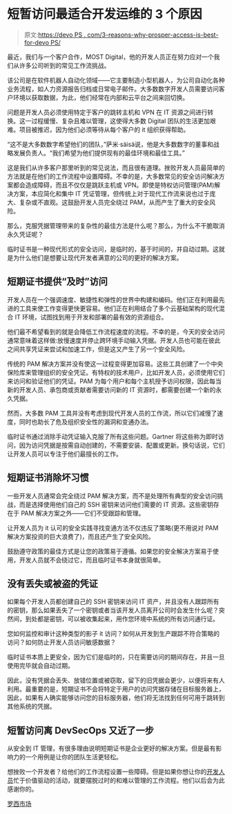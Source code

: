 # 短暂访问最适合开发运维的 3 个原因

> 原文:[https://devo PS . com/3-reasons-why-prosper-access-is-best-for-devo PS/](https://devops.com/3-reasons-why-ephemeral-access-is-best-for-devops/)

最近，我们与一个客户合作，MOST Digital，他的开发人员正在努力应对一个我们从许多公司听到的常见工作流挑战。

该公司是在软件机器人自动化领域——它主要制造小型机器人，为公司自动化各种业务流程，如人力资源报告归档或日常电子邮件。大多数数字开发人员需要访问客户环境以获取数据，为此，他们经常在内部和云平台之间来回切换。

问题是开发人员必须使用特定于客户的跳转主机和 VPN 在 IT 资源之间进行转换。这一过程缓慢、复杂且难以管理，这使得大多数 Digital 团队的生活更加艰难。项目被推迟，因为他们必须等待从每个客户的 it 组织获得帮助。

“这不是大多数数字希望他们的团队，”萨米·säisä说，他是大多数数字的董事和战略发展负责人。“我们希望为他们提供现有的最佳环境和最佳工具。”

这是我们从许多客户那里听到的常见说法，而且很有道理。挫败开发人员最简单的方法就是在他们的工作流程中设置障碍。不幸的是，大多数常见的安全访问解决方案都会造成障碍，而且不仅仅是跳跃主机或 VPN。即使是特权访问管理(PAM)解决方案，本应简化和集中 IT 凭证管理，但传统上对于现代工作流来说也过于庞大、复杂或不直观。这鼓励开发人员完全绕过 PAM，从而产生了重大的安全风险。

那么，克服凭据管理带来的复杂性的最佳方法是什么呢？那么，为什么不干脆取消永久凭证呢？

临时证书是一种现代形式的安全访问，是临时的，基于时间的，并自动过期。这就是为什么他们是想要让现代开发者满意的公司的更好的解决方案。

## **短期证书提供“及时”访问**

开发人员在一个强调速度、敏捷性和弹性的世界中构建和编码。他们正在利用最先进的工具来使工作变得更快更容易。他们正在利用结合了多个云基础架构的现代混合 IT 环境，试图找到用于开发和部署的最有效的资源组合。

他们最不希望看到的就是会降低工作流程速度的流程。不幸的是，今天的安全访问通常意味着这样做:放慢速度并停止跨环境手动输入凭据。开发人员也可能在彼此之间共享凭证来尝试和加速工作，但是这又产生了另一个安全风险。

传统的 PAM 解决方案并没有使这一过程变得更加容易。这些工具创建了一个中央保险库来管理组织的安全凭证。有特权的技术用户，比如开发人员，必须使用它们来访问和验证他们的凭证。PAM 为每个用户和每个主机授予访问权限，因此每当新的开发人员、承包商或贡献者需要访问新的 IT 资源时，都需要创建一个新的永久凭据。

然而，大多数 PAM 工具并没有考虑到现代开发人员的工作流，所以它们减慢了速度，同时也助长了危及组织安全性的漏洞和变通办法。

临时证书通过消除手动凭证输入克服了所有这些问题。Gartner 将这些称为即时访问，因为访问凭据是按需自动创建的，不需要安装、配置或更新。换句话说，它们让开发人员可以专注于他们最擅长的工作。

## **短期证书消除坏习惯**

一些开发人员通常会完全绕过 PAM 解决方案，而不是处理所有典型的安全访问挑战，而是选择使用他们自己的 SSH 密钥来访问他们需要的 IT 资源。这些密钥存在于 PAM 解决方案之外——它们不受跟踪和管理。

让开发人员为 it 认可的安全实践寻找变通方法不仅违反了策略(更不用说对 PAM 解决方案投资的巨大浪费了)，而且还产生了安全风险。

鼓励遵守政策的最佳方式是让您的政策易于遵循。如果您的安全解决方案易于使用，开发人员就不会绕过它，而且临时证书本身就很简单。

## **没有丢失或被盗的凭证**

如果每个开发人员都创建自己的 SSH 密钥来访问 IT 资产，并且没有人跟踪所有的密钥，那么如果丢失了一个密钥或者当该开发人员离开公司时会发生什么呢？突然间，到处都是密钥，可以被收集起来，用作您环境中系统的所有访问通行证。

您如何监控和审计这种类型的影子 it 访问？如何从开发到生产跟踪不符合策略的访问？如何防止开发人员访问敏感数据？

临时证书本质上更安全，因为它们是临时的，只在需要访问的期间存在，并且一旦使用完毕就会自动过期。

因此，没有凭据会丢失、放错位置或被窃取，留下的旧凭据会更少，以便将来有人利用。最重要的是，短期证书不会将特定于用户的访问凭据存储在目标服务器上，因此，如果有人确实能够访问您的目标服务器，他们将无法找到任何可用于跳转到其他系统的凭据。

## **短暂访问离 DevSecOps 又近了一步**

从安全到 IT 管理，有很多理由说明短期证书是企业更好的解决方案。但是最有影响力的一个用例是让你的团队生活更轻松。

想挫败一个开发者？给他们的工作流程设置一些障碍。但是如果你想让你的[开发人员](https://devops.com/a-golden-age-for-developers/)忙于价值驱动的活动，就要摆脱过时的和难以管理的工作流程。他们以后会为此感谢你的。

[罗西市场](https://devops.com/author/markku-rossi/)